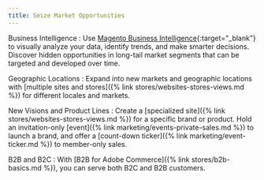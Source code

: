 ```yaml
---
title: Seize Market Opportunities
---
```


Business Intelligence
:  Use [Magento Business Intelligence][1]{:target="_blank"} to visually analyze your data, identify trends, and make smarter decisions. Discover hidden opportunities in long-tail market segments that can be targeted and developed over time.

Geographic Locations
:  Expand into new markets and geographic locations with [multiple sites and stores]({% link stores/websites-stores-views.md %}) for different locales and markets.

New Visions and Product Lines
:  Create a [specialized site]({% link stores/websites-stores-views.md %}) for a specific brand or product. Hold an invitation-only [event]({% link marketing/events-private-sales.md %}) to launch a brand, and offer a [count-down ticker]({% link marketing/event-ticker.md %}) to member-only sales.

B2B and B2C
:  With [B2B for Adobe Commerce]({% link stores/b2b-basics.md %}), you can serve both B2C and B2B customers.

[1]: https://magento.com/products/business-intelligence
